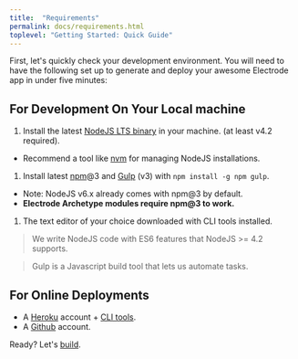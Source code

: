 ```yaml
---
title:  "Requirements"
permalink: docs/requirements.html
toplevel: "Getting Started: Quick Guide"
---
```


First, let's quickly check your development environment. You will need to have the following set up to generate and deploy your awesome Electrode app in under five minutes:

## For Development On Your Local machine

1.  Install the latest [NodeJS LTS binary] in your machine.  (at least v4.2 required).
  * Recommend a tool like [nvm] for managing NodeJS installations.
1.  Install latest [npm]@3 and [Gulp] (v3) with `npm install -g npm gulp`.
  * Note: NodeJS v6.x already comes with npm@3 by default.
  * **Electrode Archetype modules require npm@3 to work.**
1.  The text editor of your choice downloaded with CLI tools installed.

> We write NodeJS code with ES6 features that NodeJS >= 4.2 supports.

> Gulp is a Javascript build tool that lets us automate tasks.

[NodeJS LTS binary]: https://nodejs.org
[nvm]: https://github.com/creationix/nvm#install-script
[npm]: https://www.npmjs.com/
[gulp]: https://github.com/gulpjs/gulp/blob/master/docs/getting-started.md

## For Online Deployments

*  A [Heroku](https://signup.heroku.com/dc) account + [CLI tools](https://devcenter.heroku.com/articles/heroku-command-line).
*  A [Github](https://github.com/) account.


Ready? Let's [build](build_component.html).


